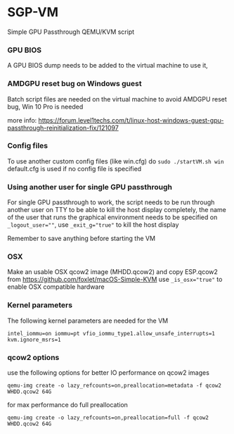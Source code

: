 # SGP-VM
Simple GPU Passthrough QEMU/KVM script

### GPU BIOS

A GPU BIOS dump needs to be added to the virtual machine to use it,

### AMDGPU reset bug on Windows guest

Batch script files are needed on the virtual machine to avoid AMDGPU reset bug, Win 10 Pro is needed

more info: https://forum.level1techs.com/t/linux-host-windows-guest-gpu-passthrough-reinitialization-fix/121097

### Config files

To use another custom config files (like win.cfg) do ```sudo ./startVM.sh win```
default.cfg is used if no config file is specified

### Using another user for single GPU passthrough

For single GPU passthrough to work, the script needs to be run through another user on TTY to be able to kill the host display completely, the name of the user that runs the graphical environment needs to be specified on ```_logout_user=""```, use ```_exit_g="true"``` to kill the host display

Remember to save anything before starting the VM

### OSX

Make an usable OSX qcow2 image (MHDD.qcow2) and copy ESP.qcow2 from https://github.com/foxlet/macOS-Simple-KVM
use ```_is_osx="true"``` to enable OSX compatible hardware

### Kernel parameters

The following kernel parameters are needed for the VM
```
intel_iommu=on iommu=pt vfio_iommu_type1.allow_unsafe_interrupts=1 kvm.ignore_msrs=1
```

### qcow2 options

use the following options for better IO performance on qcow2 images
```
qemu-img create -o lazy_refcounts=on,preallocation=metadata -f qcow2 WHDD.qcow2 64G
```

for max performance do full preallocation
```
qemu-img create -o lazy_refcounts=on,preallocation=full -f qcow2 WHDD.qcow2 64G
```
